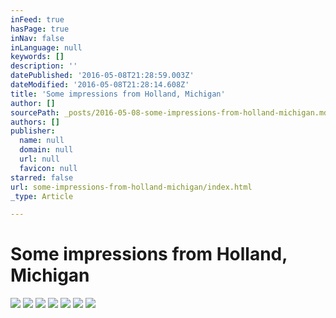 ```yaml
---
inFeed: true
hasPage: true
inNav: false
inLanguage: null
keywords: []
description: ''
datePublished: '2016-05-08T21:28:59.003Z'
dateModified: '2016-05-08T21:28:14.608Z'
title: 'Some impressions from Holland, Michigan'
author: []
sourcePath: _posts/2016-05-08-some-impressions-from-holland-michigan.md
authors: []
publisher:
  name: null
  domain: null
  url: null
  favicon: null
starred: false
url: some-impressions-from-holland-michigan/index.html
_type: Article

---
```

# Some impressions from Holland, Michigan
![](https://the-grid-user-content.s3-us-west-2.amazonaws.com/16f42ba8-121f-4c6f-9792-02dd8824eaaa.jpg)
![](https://the-grid-user-content.s3-us-west-2.amazonaws.com/4bdcc21f-cf5f-4f17-a123-7f1221c59e33.jpg)
![](https://the-grid-user-content.s3-us-west-2.amazonaws.com/671f002d-997d-4cce-84c8-1c49b5ae6992.jpg)
![](https://the-grid-user-content.s3-us-west-2.amazonaws.com/1daeee6a-b5f4-474f-8ea9-ba3c7232ed74.jpg)
![](https://the-grid-user-content.s3-us-west-2.amazonaws.com/235fd1c0-0dae-4a14-b082-774b007f12d2.jpg)
![](https://the-grid-user-content.s3-us-west-2.amazonaws.com/3ee1d150-8a38-46d5-bbbd-6e5df201447e.jpg)
![](https://the-grid-user-content.s3-us-west-2.amazonaws.com/54dca666-167d-469d-a92a-35445a07fb23.jpg)